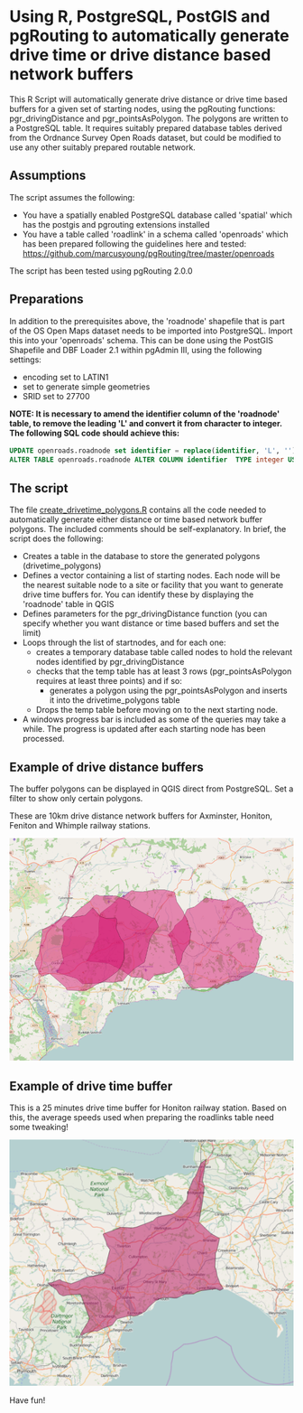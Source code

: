 # Using R, PostgreSQL, PostGIS and pgRouting to automatically generate drive time or drive distance based network buffers
This R Script will automatically generate drive distance or drive time based buffers for a given set of starting nodes, using the pgRouting functions: pgr_drivingDistance and pgr_pointsAsPolygon. The polygons are written to a PostgreSQL table. It requires suitably prepared database tables derived from the Ordnance Survey Open Roads dataset, but could be modified to use any other suitably prepared routable network.

## Assumptions

The script assumes the following:

* You have a spatially enabled PostgreSQL database called 'spatial' which has the postgis and pgrouting extensions installed
* You have a table called 'roadlink' in a schema called 'openroads' which has been prepared following the guidelines here and tested: https://github.com/marcusyoung/pgRouting/tree/master/openroads

The script has been tested using pgRouting 2.0.0

## Preparations

In addition to the prerequisites above, the 'roadnode' shapefile that is part of the OS Open Maps dataset needs to be imported into PostgreSQL. Import this into your 'openroads' schema. This can be done using the PostGIS Shapefile and DBF Loader 2.1 within pgAdmin III, using the following settings:
- encoding set to LATIN1
- set to generate simple geometries
- SRID set to 27700

**NOTE: It is necessary to amend the identifier column of the 'roadnode' table, to remove the leading 'L' and convert it from character to integer. The following SQL code should achieve this:**

```sql
UPDATE openroads.roadnode set identifier = replace(identifier, 'L', '');
ALTER TABLE openroads.roadnode ALTER COLUMN identifier  TYPE integer USING (identifier::integer);
```
  

## The script
The file [create_drivetime_polygons.R](create_drivetime_polygons.R) contains all the code needed to automatically generate either distance or time based network buffer polygons. The included comments should be self-explanatory. In brief, the script does the following:

* Creates a table in the database to store the generated polygons (drivetime_polygons)
* Defines a vector containing a list of starting nodes. Each node will be the nearest suitable node to a site or facility that you want to generate drive time buffers for. You can identify these by displaying the 'roadnode' table in QGIS
* Defines parameters for the pgr_drivingDistance function (you can specify whether you want distance or time based buffers and set the limit)
* Loops through the list of startnodes, and for each one:
  * creates a temporary database table called nodes to hold the relevant nodes identified by pgr_drivingDistance 
  * checks that the temp table has at least 3 rows (pgr_pointsAsPolygon requires at least three points) and if so:
    * generates a polygon using the pgr_pointsAsPolygon and inserts it into the drivetime_polygons table
  * Drops the temp table before moving on to the next starting node.
* A windows progress bar is included as some of the queries may take a while. The progress is updated after each starting node has been processed.
  
## Example of drive distance buffers

The buffer polygons can be displayed in QGIS direct from PostgreSQL. Set a filter to show only certain polygons.

These are 10km drive distance network buffers for Axminster, Honiton, Feniton and Whimple railway stations.

![Example network distance buffers](drive_distance.png)

## Example of drive time buffer

This is a 25 minutes drive time buffer for Honiton railway station. Based on this, the average speeds used when preparing the roadlinks table need some tweaking!

![Example drive time buffers](drive_time.png)

Have fun!
